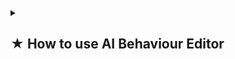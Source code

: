 <details>
<summary><h2><div id="part1"> ★ How to use AI Behaviour Editor </div></h2></summary>
<ul>
  <li> Create <b> AI Behaviour </b> in your Project window like this and name it as you want. </li>
  <br>
  <div align="center"><img width="100%" src="https://github.com/Yunasawa-Studio/YNL-Simple-AI-System/assets/113672166/f1aad95a-29bf-4245-b428-b3f99e232bff"></div>
  <br>
  <img align="right" src="https://github.com/Yunasawa-Studio/YNL-Simple-AI-System/assets/113672166/b46b3b5c-2952-41e5-90a0-068c3f0f4815">
  Once you created the <b> AI Behaviour </b>, double-click on it to open the Editor Window. Or you can manually open it from Toolbar buttons.
  <br>
  <br>
  <br>
  <br>
  <li> After you open the Editor Window, everything will seem blank. </li>
  <img width="100%" src="https://github.com/Yunasawa-Studio/YNL-Simple-AI-System/assets/113672166/0b915e90-7724-4fd3-954b-a2f7ba35831a">
  <br>
  <img align="right" width=300px src="https://github.com/Yunasawa-Studio/YNL-Simple-AI-System/assets/113672166/7e6f1485-7647-439a-a1a4-9af76e0965af">
  <li> Click on <code>Add State</code> and a new state box will appear. You can Rename the state by pressing the "Pen" icon or Remove it by pressing the X button </li>
  <li> Please make sure that all the States will have distinct names. </li>
  <br>
  <img align="right" width=300px src="https://github.com/Yunasawa-Studio/YNL-Simple-AI-System/assets/113672166/622c862f-4b97-435a-bfba-ede0ff086880">
  <li> After creating all the states you want, choose one and one the main side, press on <code>Add</code> button on ACTION window and TRANSITION window. </li>
  <li> You can click on the box to open a selecting window, with Action box, you can choose the actions that you want, and with Decision box, you can choose the decisions for the states. </li>
  <li> The window looks like this: </li>
  <br>
  <br>
  <br>
  <br>
  <table>
  <tr>
    <th width="50%"><img src="https://github.com/Yunasawa-Studio/YNL-Simple-AI-System/assets/113672166/86ec9c3a-f5ea-449b-85c9-d1690d8da2eb"></th>
    <th width="50%"><img src="https://github.com/Yunasawa-Studio/YNL-Simple-AI-System/assets/113672166/dc0ca4eb-a4fa-439c-a9a9-cc31216f4743"></th>
  </tr>
  </table>
  <img align="right" width=300px src="https://github.com/Yunasawa-Studio/YNL-Simple-AI-System/assets/113672166/41e4cc63-249a-472a-a449-6b63edad1e6c">
  <li> After you finish editting everything, select the AI Behaviour asset, choose <code>Save Data</code> to save all your changes, otherwise, you will regret not did that. </li>
</ul>

</details>
